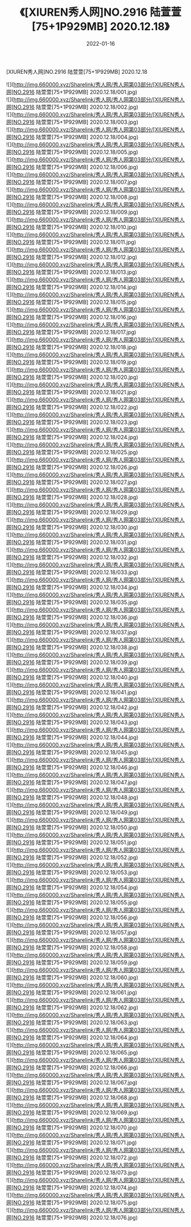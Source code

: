 ﻿---
layout: post
title:  《[XIUREN秀人网]NO.2916 陆萱萱[75+1P929MB] 2020.12.18》
date:   2022-01-16
img: http://img.660000.xyz/Sharelink/秀人网/秀人网第03部分/[XIUREN秀人网]NO.2916 陆萱萱[75+1P929MB] 2020.12.18/000.jpg
categories: [美女, 清纯, 唯美]
---

[XIUREN秀人网]NO.2916 陆萱萱[75+1P929MB] 2020.12.18

 ![](http://img.660000.xyz/Sharelink/秀人网/秀人网第03部分/[XIUREN秀人网]NO.2916 陆萱萱[75+1P929MB] 2020.12.18/001.jpg) <br>![](http://img.660000.xyz/Sharelink/秀人网/秀人网第03部分/[XIUREN秀人网]NO.2916 陆萱萱[75+1P929MB] 2020.12.18/002.jpg) <br>![](http://img.660000.xyz/Sharelink/秀人网/秀人网第03部分/[XIUREN秀人网]NO.2916 陆萱萱[75+1P929MB] 2020.12.18/003.jpg) <br>![](http://img.660000.xyz/Sharelink/秀人网/秀人网第03部分/[XIUREN秀人网]NO.2916 陆萱萱[75+1P929MB] 2020.12.18/004.jpg) <br>![](http://img.660000.xyz/Sharelink/秀人网/秀人网第03部分/[XIUREN秀人网]NO.2916 陆萱萱[75+1P929MB] 2020.12.18/005.jpg) <br>![](http://img.660000.xyz/Sharelink/秀人网/秀人网第03部分/[XIUREN秀人网]NO.2916 陆萱萱[75+1P929MB] 2020.12.18/006.jpg) <br>![](http://img.660000.xyz/Sharelink/秀人网/秀人网第03部分/[XIUREN秀人网]NO.2916 陆萱萱[75+1P929MB] 2020.12.18/007.jpg) <br>![](http://img.660000.xyz/Sharelink/秀人网/秀人网第03部分/[XIUREN秀人网]NO.2916 陆萱萱[75+1P929MB] 2020.12.18/008.jpg) <br>![](http://img.660000.xyz/Sharelink/秀人网/秀人网第03部分/[XIUREN秀人网]NO.2916 陆萱萱[75+1P929MB] 2020.12.18/009.jpg) <br>![](http://img.660000.xyz/Sharelink/秀人网/秀人网第03部分/[XIUREN秀人网]NO.2916 陆萱萱[75+1P929MB] 2020.12.18/010.jpg) <br>![](http://img.660000.xyz/Sharelink/秀人网/秀人网第03部分/[XIUREN秀人网]NO.2916 陆萱萱[75+1P929MB] 2020.12.18/011.jpg) <br>![](http://img.660000.xyz/Sharelink/秀人网/秀人网第03部分/[XIUREN秀人网]NO.2916 陆萱萱[75+1P929MB] 2020.12.18/012.jpg) <br>![](http://img.660000.xyz/Sharelink/秀人网/秀人网第03部分/[XIUREN秀人网]NO.2916 陆萱萱[75+1P929MB] 2020.12.18/013.jpg) <br>![](http://img.660000.xyz/Sharelink/秀人网/秀人网第03部分/[XIUREN秀人网]NO.2916 陆萱萱[75+1P929MB] 2020.12.18/014.jpg) <br>![](http://img.660000.xyz/Sharelink/秀人网/秀人网第03部分/[XIUREN秀人网]NO.2916 陆萱萱[75+1P929MB] 2020.12.18/015.jpg) <br>![](http://img.660000.xyz/Sharelink/秀人网/秀人网第03部分/[XIUREN秀人网]NO.2916 陆萱萱[75+1P929MB] 2020.12.18/016.jpg) <br>![](http://img.660000.xyz/Sharelink/秀人网/秀人网第03部分/[XIUREN秀人网]NO.2916 陆萱萱[75+1P929MB] 2020.12.18/017.jpg) <br>![](http://img.660000.xyz/Sharelink/秀人网/秀人网第03部分/[XIUREN秀人网]NO.2916 陆萱萱[75+1P929MB] 2020.12.18/018.jpg) <br>![](http://img.660000.xyz/Sharelink/秀人网/秀人网第03部分/[XIUREN秀人网]NO.2916 陆萱萱[75+1P929MB] 2020.12.18/019.jpg) <br>![](http://img.660000.xyz/Sharelink/秀人网/秀人网第03部分/[XIUREN秀人网]NO.2916 陆萱萱[75+1P929MB] 2020.12.18/020.jpg) <br>![](http://img.660000.xyz/Sharelink/秀人网/秀人网第03部分/[XIUREN秀人网]NO.2916 陆萱萱[75+1P929MB] 2020.12.18/021.jpg) <br>![](http://img.660000.xyz/Sharelink/秀人网/秀人网第03部分/[XIUREN秀人网]NO.2916 陆萱萱[75+1P929MB] 2020.12.18/022.jpg) <br>![](http://img.660000.xyz/Sharelink/秀人网/秀人网第03部分/[XIUREN秀人网]NO.2916 陆萱萱[75+1P929MB] 2020.12.18/023.jpg) <br>![](http://img.660000.xyz/Sharelink/秀人网/秀人网第03部分/[XIUREN秀人网]NO.2916 陆萱萱[75+1P929MB] 2020.12.18/024.jpg) <br>![](http://img.660000.xyz/Sharelink/秀人网/秀人网第03部分/[XIUREN秀人网]NO.2916 陆萱萱[75+1P929MB] 2020.12.18/025.jpg) <br>![](http://img.660000.xyz/Sharelink/秀人网/秀人网第03部分/[XIUREN秀人网]NO.2916 陆萱萱[75+1P929MB] 2020.12.18/026.jpg) <br>![](http://img.660000.xyz/Sharelink/秀人网/秀人网第03部分/[XIUREN秀人网]NO.2916 陆萱萱[75+1P929MB] 2020.12.18/027.jpg) <br>![](http://img.660000.xyz/Sharelink/秀人网/秀人网第03部分/[XIUREN秀人网]NO.2916 陆萱萱[75+1P929MB] 2020.12.18/028.jpg) <br>![](http://img.660000.xyz/Sharelink/秀人网/秀人网第03部分/[XIUREN秀人网]NO.2916 陆萱萱[75+1P929MB] 2020.12.18/029.jpg) <br>![](http://img.660000.xyz/Sharelink/秀人网/秀人网第03部分/[XIUREN秀人网]NO.2916 陆萱萱[75+1P929MB] 2020.12.18/030.jpg) <br>![](http://img.660000.xyz/Sharelink/秀人网/秀人网第03部分/[XIUREN秀人网]NO.2916 陆萱萱[75+1P929MB] 2020.12.18/031.jpg) <br>![](http://img.660000.xyz/Sharelink/秀人网/秀人网第03部分/[XIUREN秀人网]NO.2916 陆萱萱[75+1P929MB] 2020.12.18/032.jpg) <br>![](http://img.660000.xyz/Sharelink/秀人网/秀人网第03部分/[XIUREN秀人网]NO.2916 陆萱萱[75+1P929MB] 2020.12.18/033.jpg) <br>![](http://img.660000.xyz/Sharelink/秀人网/秀人网第03部分/[XIUREN秀人网]NO.2916 陆萱萱[75+1P929MB] 2020.12.18/034.jpg) <br>![](http://img.660000.xyz/Sharelink/秀人网/秀人网第03部分/[XIUREN秀人网]NO.2916 陆萱萱[75+1P929MB] 2020.12.18/035.jpg) <br>![](http://img.660000.xyz/Sharelink/秀人网/秀人网第03部分/[XIUREN秀人网]NO.2916 陆萱萱[75+1P929MB] 2020.12.18/036.jpg) <br>![](http://img.660000.xyz/Sharelink/秀人网/秀人网第03部分/[XIUREN秀人网]NO.2916 陆萱萱[75+1P929MB] 2020.12.18/037.jpg) <br>![](http://img.660000.xyz/Sharelink/秀人网/秀人网第03部分/[XIUREN秀人网]NO.2916 陆萱萱[75+1P929MB] 2020.12.18/038.jpg) <br>![](http://img.660000.xyz/Sharelink/秀人网/秀人网第03部分/[XIUREN秀人网]NO.2916 陆萱萱[75+1P929MB] 2020.12.18/039.jpg) <br>![](http://img.660000.xyz/Sharelink/秀人网/秀人网第03部分/[XIUREN秀人网]NO.2916 陆萱萱[75+1P929MB] 2020.12.18/040.jpg) <br>![](http://img.660000.xyz/Sharelink/秀人网/秀人网第03部分/[XIUREN秀人网]NO.2916 陆萱萱[75+1P929MB] 2020.12.18/041.jpg) <br>![](http://img.660000.xyz/Sharelink/秀人网/秀人网第03部分/[XIUREN秀人网]NO.2916 陆萱萱[75+1P929MB] 2020.12.18/042.jpg) <br>![](http://img.660000.xyz/Sharelink/秀人网/秀人网第03部分/[XIUREN秀人网]NO.2916 陆萱萱[75+1P929MB] 2020.12.18/043.jpg) <br>![](http://img.660000.xyz/Sharelink/秀人网/秀人网第03部分/[XIUREN秀人网]NO.2916 陆萱萱[75+1P929MB] 2020.12.18/044.jpg) <br>![](http://img.660000.xyz/Sharelink/秀人网/秀人网第03部分/[XIUREN秀人网]NO.2916 陆萱萱[75+1P929MB] 2020.12.18/045.jpg) <br>![](http://img.660000.xyz/Sharelink/秀人网/秀人网第03部分/[XIUREN秀人网]NO.2916 陆萱萱[75+1P929MB] 2020.12.18/046.jpg) <br>![](http://img.660000.xyz/Sharelink/秀人网/秀人网第03部分/[XIUREN秀人网]NO.2916 陆萱萱[75+1P929MB] 2020.12.18/047.jpg) <br>![](http://img.660000.xyz/Sharelink/秀人网/秀人网第03部分/[XIUREN秀人网]NO.2916 陆萱萱[75+1P929MB] 2020.12.18/048.jpg) <br>![](http://img.660000.xyz/Sharelink/秀人网/秀人网第03部分/[XIUREN秀人网]NO.2916 陆萱萱[75+1P929MB] 2020.12.18/049.jpg) <br>![](http://img.660000.xyz/Sharelink/秀人网/秀人网第03部分/[XIUREN秀人网]NO.2916 陆萱萱[75+1P929MB] 2020.12.18/050.jpg) <br>![](http://img.660000.xyz/Sharelink/秀人网/秀人网第03部分/[XIUREN秀人网]NO.2916 陆萱萱[75+1P929MB] 2020.12.18/051.jpg) <br>![](http://img.660000.xyz/Sharelink/秀人网/秀人网第03部分/[XIUREN秀人网]NO.2916 陆萱萱[75+1P929MB] 2020.12.18/052.jpg) <br>![](http://img.660000.xyz/Sharelink/秀人网/秀人网第03部分/[XIUREN秀人网]NO.2916 陆萱萱[75+1P929MB] 2020.12.18/053.jpg) <br>![](http://img.660000.xyz/Sharelink/秀人网/秀人网第03部分/[XIUREN秀人网]NO.2916 陆萱萱[75+1P929MB] 2020.12.18/054.jpg) <br>![](http://img.660000.xyz/Sharelink/秀人网/秀人网第03部分/[XIUREN秀人网]NO.2916 陆萱萱[75+1P929MB] 2020.12.18/055.jpg) <br>![](http://img.660000.xyz/Sharelink/秀人网/秀人网第03部分/[XIUREN秀人网]NO.2916 陆萱萱[75+1P929MB] 2020.12.18/056.jpg) <br>![](http://img.660000.xyz/Sharelink/秀人网/秀人网第03部分/[XIUREN秀人网]NO.2916 陆萱萱[75+1P929MB] 2020.12.18/057.jpg) <br>![](http://img.660000.xyz/Sharelink/秀人网/秀人网第03部分/[XIUREN秀人网]NO.2916 陆萱萱[75+1P929MB] 2020.12.18/058.jpg) <br>![](http://img.660000.xyz/Sharelink/秀人网/秀人网第03部分/[XIUREN秀人网]NO.2916 陆萱萱[75+1P929MB] 2020.12.18/059.jpg) <br>![](http://img.660000.xyz/Sharelink/秀人网/秀人网第03部分/[XIUREN秀人网]NO.2916 陆萱萱[75+1P929MB] 2020.12.18/060.jpg) <br>![](http://img.660000.xyz/Sharelink/秀人网/秀人网第03部分/[XIUREN秀人网]NO.2916 陆萱萱[75+1P929MB] 2020.12.18/061.jpg) <br>![](http://img.660000.xyz/Sharelink/秀人网/秀人网第03部分/[XIUREN秀人网]NO.2916 陆萱萱[75+1P929MB] 2020.12.18/062.jpg) <br>![](http://img.660000.xyz/Sharelink/秀人网/秀人网第03部分/[XIUREN秀人网]NO.2916 陆萱萱[75+1P929MB] 2020.12.18/063.jpg) <br>![](http://img.660000.xyz/Sharelink/秀人网/秀人网第03部分/[XIUREN秀人网]NO.2916 陆萱萱[75+1P929MB] 2020.12.18/064.jpg) <br>![](http://img.660000.xyz/Sharelink/秀人网/秀人网第03部分/[XIUREN秀人网]NO.2916 陆萱萱[75+1P929MB] 2020.12.18/065.jpg) <br>![](http://img.660000.xyz/Sharelink/秀人网/秀人网第03部分/[XIUREN秀人网]NO.2916 陆萱萱[75+1P929MB] 2020.12.18/066.jpg) <br>![](http://img.660000.xyz/Sharelink/秀人网/秀人网第03部分/[XIUREN秀人网]NO.2916 陆萱萱[75+1P929MB] 2020.12.18/067.jpg) <br>![](http://img.660000.xyz/Sharelink/秀人网/秀人网第03部分/[XIUREN秀人网]NO.2916 陆萱萱[75+1P929MB] 2020.12.18/068.jpg) <br>![](http://img.660000.xyz/Sharelink/秀人网/秀人网第03部分/[XIUREN秀人网]NO.2916 陆萱萱[75+1P929MB] 2020.12.18/069.jpg) <br>![](http://img.660000.xyz/Sharelink/秀人网/秀人网第03部分/[XIUREN秀人网]NO.2916 陆萱萱[75+1P929MB] 2020.12.18/070.jpg) <br>![](http://img.660000.xyz/Sharelink/秀人网/秀人网第03部分/[XIUREN秀人网]NO.2916 陆萱萱[75+1P929MB] 2020.12.18/071.jpg) <br>![](http://img.660000.xyz/Sharelink/秀人网/秀人网第03部分/[XIUREN秀人网]NO.2916 陆萱萱[75+1P929MB] 2020.12.18/072.jpg) <br>![](http://img.660000.xyz/Sharelink/秀人网/秀人网第03部分/[XIUREN秀人网]NO.2916 陆萱萱[75+1P929MB] 2020.12.18/073.jpg) <br>![](http://img.660000.xyz/Sharelink/秀人网/秀人网第03部分/[XIUREN秀人网]NO.2916 陆萱萱[75+1P929MB] 2020.12.18/074.jpg) <br>![](http://img.660000.xyz/Sharelink/秀人网/秀人网第03部分/[XIUREN秀人网]NO.2916 陆萱萱[75+1P929MB] 2020.12.18/075.jpg) <br>![](http://img.660000.xyz/Sharelink/秀人网/秀人网第03部分/[XIUREN秀人网]NO.2916 陆萱萱[75+1P929MB] 2020.12.18/076.jpg) <br>